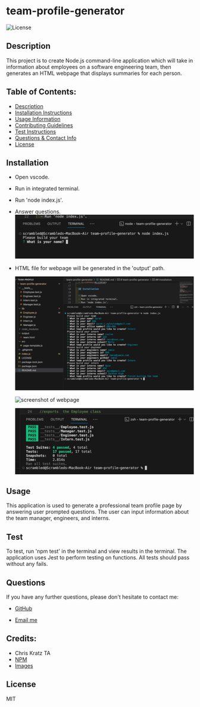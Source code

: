# team-profile-generator

  ![License](https://img.shields.io/badge/License-MIT-blue.svg)

## Description 
  
This project is to create Node.js command-line application which will take in information about employees on a software engineering team, then generates an HTML webpage that displays summaries for each person.

## Table of Contents: 
  - [Description](#Description)
  - [Installation Instructions](#Installation)
  - [Usage Information](#Usage) 
  - [Contributing Guidelines](#Contributing)
  - [Test Instructions](#Test) 
  - [Questions & Contact Info](#Questions)
  - [License](#License)

## Installation
  
- Open vscode. 
- Run in integrated terminal. 
- Run 'node index.js'.
- Answer questions.
  ![screenshot of vscode questions](./images/Screenshot%202024-02-10%20at%2011.00.56.png)

- HTML file for webpage will be generated in the 'output' path.

  ![screenshot of vscode](./images/Screenshot%202024-02-10%20at%2011.02.41.png)

  ![screenshot of webpage]()

  ![screenshot of vscode showing passed tests](./images/Screenshot%202024-02-10%20at%2010.58.19.png)



## Usage
  
This application is used to generate a professional team profile page by answering user prompted questions. The user can input information about the team manager, engineers, and interns. 


## Test
  
To test, run 'npm test' in the terminal and view results in the terminal. The application uses Jest to perform testing on functions. All tests should pass without any fails.

## Questions 

If you have any further questions, please don't hesitate to contact me:
  
- [GitHub](https://www.github.com/segleston)
  
- [Email me](mailto:sarah.c.egleston@gmail.com)

## Credits:

- Chris Kratz TA
- [NPM](https://www.npmjs.com/)
- [Images](https://www.pexels.com/)


## License
  
MIT